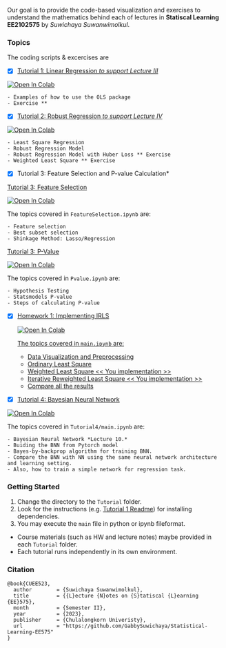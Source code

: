  

Our goal is to provide the code-based visualization and exercises to understand the mathematics behind each of lectures in **Statiscal Learning EE2102575** by *Suwichaya Suwanwimolkul*.

 
### Topics

The coding scripts & excercises are 

- [x] [Tutorial 1:  Linear Regression *to support Lecture III* ](Tutorial1/main.ipynb) 

<a target="_blank" href="https://colab.research.google.com/github/GabbySuwichaya/Statistical-Learning-EE575/blob/master/Tutorial1/main.ipynb">
  <img src="https://colab.research.google.com/assets/colab-badge.svg" alt="Open In Colab"/>
</a>

    - Examples of how to use the OLS package
    - Exercise **
  
- [x] [Tutorial 2: Robust Regression *to support Lecture IV*](Tutorial2/main.ipynb) 

<a target="_blank" href="https://colab.research.google.com/github/GabbySuwichaya/Statistical-Learning-EE575/blob/master/Tutorial2/main.ipynb">
  <img src="https://colab.research.google.com/assets/colab-badge.svg" alt="Open In Colab"/>
</a>

    - Least Square Regression 
    - Robust Regression Model 
    - Robust Regression Model with Huber Loss ** Exercise 
    - Weighted Least Square ** Exercise

- [x] Tutorial 3: Feature Selection and P-value Calculation*

[Tutorial 3: Feature Selection](Tutorial3/FeatureSelection.ipynb)
  
  <a target="_blank" href="https://colab.research.google.com/github/GabbySuwichaya/Statistical-Learning-EE575/blob/master/Tutorial3/FeatureSelection.ipynb">
    <img src="https://colab.research.google.com/assets/colab-badge.svg" alt="Open In Colab"/>
  </a>

  The topics covered in `FeatureSelection.ipynb` are:  

    - Feature selection  
    - Best subset selection 
    - Shinkage Method: Lasso/Regression  

  [Tutorial 3: P-Value](Tutorial3/Pvalue.ipynb)

  <a target="_blank" href="https://colab.research.google.com/github/GabbySuwichaya/Statistical-Learning-EE575/blob/master/Tutorial3/Pvalue.ipynb">
    <img src="https://colab.research.google.com/assets/colab-badge.svg" alt="Open In Colab"/>
  </a> 
    
  The topics covered in `Pvalue.ipynb`  are: 

    - Hypothesis Testing
    - Statsmodels P-value
    - Steps of calculating P-value

- [x] [Homework 1: Implementing IRLS](Homework1/main.ipynb)

  <a target="_blank" href="https://colab.research.google.com/github/GabbySuwichaya/Statistical-Learning-EE575/blob/master/Homework1/main.ipynb">
    <img src="https://colab.research.google.com/assets/colab-badge.svg" alt="Open In Colab"/>

  The topics covered in `main.ipynb`  are: 

  - Data Visualization and Preprocessing
  - Ordinary Least Square  
  - Weighted Least Square << You implementation >>  
  - Iterative Reweighted Least Square   << You implementation >> 
  - Compare all the results 
    
- [x] [Tutorial 4: Bayesian Neural Network](Tutorial4/main.ipynb)

<a target="_blank" href="https://colab.research.google.com/github/GabbySuwichaya/Statistical-Learning-EE575/blob/master/Tutorial4/main.ipynb">
  <img src="https://colab.research.google.com/assets/colab-badge.svg" alt="Open In Colab"/>
</a>

 The topics covered in `Tutorial4/main.ipynb`  are: 

    - Bayesian Neural Network *Lecture 10.*
    - Buiding the BNN from Pytorch model
    - Bayes-by-backprop algorithm for training BNN. 
    - Compare the BNN with NN using the same neural network architecture and learning setting.
    - Also, how to train a simple network for regression task. 

### Getting Started

1. Change the directory to the `Tutorial` folder.
2. Look for the  instructions (e.g. [Tutorial 1 Readme](TutorialX/Readme.md)) for installing dependencies. 
3. You may execute the `main` file in python or ipynb fileformat. 

* Course materials (such as HW and lecture notes) maybe provided in each `Tutorial` folder. 
* Each tutorial runs independently in its own environment. 

### Citation 

```
@book{CUEE523,
  author        = {Suwichaya Suwanwimolkul},
  title         = {{L}ecture {N}otes on {S}tatiscal {L}earning {EE}575},
  month         = {Semester II},
  year          = {2023},
  publisher     = {Chulalongkorn Univeristy},
  url           = "https://github.com/GabbySuwichaya/Statistical-Learning-EE575"
}
```